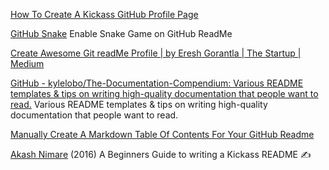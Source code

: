 
[How To Create A Kickass GitHub Profile Page](https://catalins.tech/how-to-create-a-kickass-github-profile-page)

[GitHub Snake](https://dev.to/mishmanners/how-to-enable-github-actions-on-your-profile-readme-for-a-contribution-graph-4l66)
Enable Snake Game on GitHub ReadMe

[Create Awesome Git readMe Profile | by Eresh Gorantla | The Startup | Medium](https://medium.com/swlh/create-awesome-git-readme-profile-84efa0bcda3b)

[GitHub - kylelobo/The-Documentation-Compendium: Various README templates & tips on writing high-quality documentation that people want to read.](https://github.com/kylelobo/The-Documentation-Compendium)
Various README templates & tips on writing high-quality documentation that people want to read.

[Manually Create A Markdown Table Of Contents For Your GitHub Readme](https://www.setcorrect.com/portfolio/work11)

[Akash Nimare](https://medium.com/@meakaakka/a-beginners-guide-to-writing-a-kickass-readme-7ac01da88ab3)
(2016) A Beginners Guide to writing a Kickass README ✍
